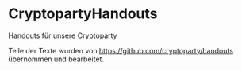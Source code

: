# CryptopartyHandouts
Handouts für unsere Cryptoparty

Teile der Texte wurden von https://github.com/cryptoparty/handouts übernommen und bearbeitet.
